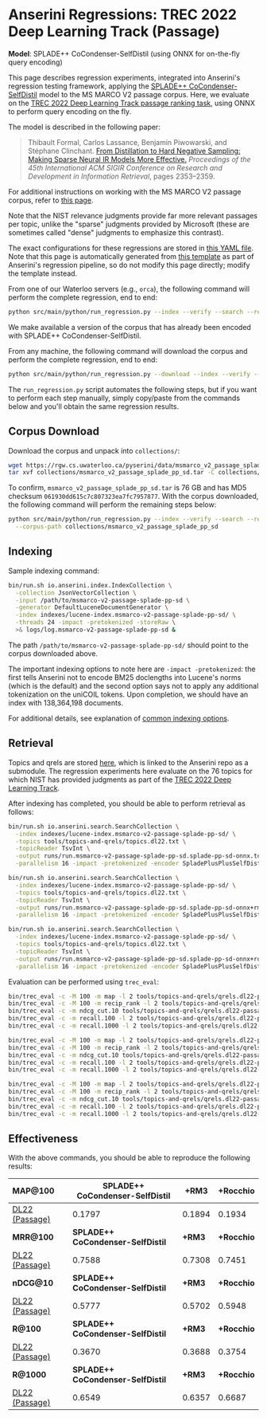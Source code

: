 # Anserini Regressions: TREC 2022 Deep Learning Track (Passage)

**Model**: SPLADE++ CoCondenser-SelfDistil (using ONNX for on-the-fly query encoding)

This page describes regression experiments, integrated into Anserini's regression testing framework, applying the [SPLADE++ CoCondenser-SelfDistil](https://huggingface.co/naver/splade-cocondenser-selfdistil) model to the MS MARCO V2 passage corpus.
Here, we evaluate on the [TREC 2022 Deep Learning Track passage ranking task](https://trec.nist.gov/data/deep2022.html), using ONNX to perform query encoding on the fly.

The model is described in the following paper:

> Thibault Formal, Carlos Lassance, Benjamin Piwowarski, and Stéphane Clinchant. [From Distillation to Hard Negative Sampling: Making Sparse Neural IR Models More Effective.](https://dl.acm.org/doi/10.1145/3477495.3531857) _Proceedings of the 45th International ACM SIGIR Conference on Research and Development in Information Retrieval_, pages 2353–2359.

For additional instructions on working with the MS MARCO V2 passage corpus, refer to [this page](../../docs/experiments-msmarco-v2.md).

Note that the NIST relevance judgments provide far more relevant passages per topic, unlike the "sparse" judgments provided by Microsoft (these are sometimes called "dense" judgments to emphasize this contrast).

The exact configurations for these regressions are stored in [this YAML file](../../src/main/resources/regression/dl22-passage-splade-pp-sd-onnx.yaml).
Note that this page is automatically generated from [this template](../../src/main/resources/docgen/templates/dl22-passage-splade-pp-sd-onnx.template) as part of Anserini's regression pipeline, so do not modify this page directly; modify the template instead.

From one of our Waterloo servers (e.g., `orca`), the following command will perform the complete regression, end to end:

```bash
python src/main/python/run_regression.py --index --verify --search --regression dl22-passage-splade-pp-sd-onnx
```

We make available a version of the corpus that has already been encoded with SPLADE++ CoCondenser-SelfDistil.

From any machine, the following command will download the corpus and perform the complete regression, end to end:

```bash
python src/main/python/run_regression.py --download --index --verify --search --regression dl22-passage-splade-pp-sd-onnx
```

The `run_regression.py` script automates the following steps, but if you want to perform each step manually, simply copy/paste from the commands below and you'll obtain the same regression results.

## Corpus Download

Download the corpus and unpack into `collections/`:

```bash
wget https://rgw.cs.uwaterloo.ca/pyserini/data/msmarco_v2_passage_splade_pp_sd.tar -P collections/
tar xvf collections/msmarco_v2_passage_splade_pp_sd.tar -C collections/
```

To confirm, `msmarco_v2_passage_splade_pp_sd.tar` is 76 GB and has MD5 checksum `061930dd615c7c807323ea7fc7957877`.
With the corpus downloaded, the following command will perform the remaining steps below:

```bash
python src/main/python/run_regression.py --index --verify --search --regression dl22-passage-splade-pp-sd-onnx \
  --corpus-path collections/msmarco_v2_passage_splade_pp_sd
```

## Indexing

Sample indexing command:

```bash
bin/run.sh io.anserini.index.IndexCollection \
  -collection JsonVectorCollection \
  -input /path/to/msmarco-v2-passage-splade-pp-sd \
  -generator DefaultLuceneDocumentGenerator \
  -index indexes/lucene-index.msmarco-v2-passage-splade-pp-sd/ \
  -threads 24 -impact -pretokenized -storeRaw \
  >& logs/log.msmarco-v2-passage-splade-pp-sd &
```

The path `/path/to/msmarco-v2-passage-splade-pp-sd/` should point to the corpus downloaded above.

The important indexing options to note here are `-impact -pretokenized`: the first tells Anserini not to encode BM25 doclengths into Lucene's norms (which is the default) and the second option says not to apply any additional tokenization on the uniCOIL tokens.
Upon completion, we should have an index with 138,364,198 documents.

For additional details, see explanation of [common indexing options](../../docs/common-indexing-options.md).

## Retrieval

Topics and qrels are stored [here](https://github.com/castorini/anserini-tools/tree/master/topics-and-qrels), which is linked to the Anserini repo as a submodule.
The regression experiments here evaluate on the 76 topics for which NIST has provided judgments as part of the [TREC 2022 Deep Learning Track](https://trec.nist.gov/data/deep2022.html).

After indexing has completed, you should be able to perform retrieval as follows:

```bash
bin/run.sh io.anserini.search.SearchCollection \
  -index indexes/lucene-index.msmarco-v2-passage-splade-pp-sd/ \
  -topics tools/topics-and-qrels/topics.dl22.txt \
  -topicReader TsvInt \
  -output runs/run.msmarco-v2-passage-splade-pp-sd.splade-pp-sd-onnx.topics.dl22.txt \
  -parallelism 16 -impact -pretokenized -encoder SpladePlusPlusSelfDistil &

bin/run.sh io.anserini.search.SearchCollection \
  -index indexes/lucene-index.msmarco-v2-passage-splade-pp-sd/ \
  -topics tools/topics-and-qrels/topics.dl22.txt \
  -topicReader TsvInt \
  -output runs/run.msmarco-v2-passage-splade-pp-sd.splade-pp-sd-onnx+rm3.topics.dl22.txt \
  -parallelism 16 -impact -pretokenized -encoder SpladePlusPlusSelfDistil -rm3 -collection JsonVectorCollection &

bin/run.sh io.anserini.search.SearchCollection \
  -index indexes/lucene-index.msmarco-v2-passage-splade-pp-sd/ \
  -topics tools/topics-and-qrels/topics.dl22.txt \
  -topicReader TsvInt \
  -output runs/run.msmarco-v2-passage-splade-pp-sd.splade-pp-sd-onnx+rocchio.topics.dl22.txt \
  -parallelism 16 -impact -pretokenized -encoder SpladePlusPlusSelfDistil -rocchio -collection JsonVectorCollection &
```

Evaluation can be performed using `trec_eval`:

```bash
bin/trec_eval -c -M 100 -m map -l 2 tools/topics-and-qrels/qrels.dl22-passage.txt runs/run.msmarco-v2-passage-splade-pp-sd.splade-pp-sd-onnx.topics.dl22.txt
bin/trec_eval -c -M 100 -m recip_rank -l 2 tools/topics-and-qrels/qrels.dl22-passage.txt runs/run.msmarco-v2-passage-splade-pp-sd.splade-pp-sd-onnx.topics.dl22.txt
bin/trec_eval -c -m ndcg_cut.10 tools/topics-and-qrels/qrels.dl22-passage.txt runs/run.msmarco-v2-passage-splade-pp-sd.splade-pp-sd-onnx.topics.dl22.txt
bin/trec_eval -c -m recall.100 -l 2 tools/topics-and-qrels/qrels.dl22-passage.txt runs/run.msmarco-v2-passage-splade-pp-sd.splade-pp-sd-onnx.topics.dl22.txt
bin/trec_eval -c -m recall.1000 -l 2 tools/topics-and-qrels/qrels.dl22-passage.txt runs/run.msmarco-v2-passage-splade-pp-sd.splade-pp-sd-onnx.topics.dl22.txt

bin/trec_eval -c -M 100 -m map -l 2 tools/topics-and-qrels/qrels.dl22-passage.txt runs/run.msmarco-v2-passage-splade-pp-sd.splade-pp-sd-onnx+rm3.topics.dl22.txt
bin/trec_eval -c -M 100 -m recip_rank -l 2 tools/topics-and-qrels/qrels.dl22-passage.txt runs/run.msmarco-v2-passage-splade-pp-sd.splade-pp-sd-onnx+rm3.topics.dl22.txt
bin/trec_eval -c -m ndcg_cut.10 tools/topics-and-qrels/qrels.dl22-passage.txt runs/run.msmarco-v2-passage-splade-pp-sd.splade-pp-sd-onnx+rm3.topics.dl22.txt
bin/trec_eval -c -m recall.100 -l 2 tools/topics-and-qrels/qrels.dl22-passage.txt runs/run.msmarco-v2-passage-splade-pp-sd.splade-pp-sd-onnx+rm3.topics.dl22.txt
bin/trec_eval -c -m recall.1000 -l 2 tools/topics-and-qrels/qrels.dl22-passage.txt runs/run.msmarco-v2-passage-splade-pp-sd.splade-pp-sd-onnx+rm3.topics.dl22.txt

bin/trec_eval -c -M 100 -m map -l 2 tools/topics-and-qrels/qrels.dl22-passage.txt runs/run.msmarco-v2-passage-splade-pp-sd.splade-pp-sd-onnx+rocchio.topics.dl22.txt
bin/trec_eval -c -M 100 -m recip_rank -l 2 tools/topics-and-qrels/qrels.dl22-passage.txt runs/run.msmarco-v2-passage-splade-pp-sd.splade-pp-sd-onnx+rocchio.topics.dl22.txt
bin/trec_eval -c -m ndcg_cut.10 tools/topics-and-qrels/qrels.dl22-passage.txt runs/run.msmarco-v2-passage-splade-pp-sd.splade-pp-sd-onnx+rocchio.topics.dl22.txt
bin/trec_eval -c -m recall.100 -l 2 tools/topics-and-qrels/qrels.dl22-passage.txt runs/run.msmarco-v2-passage-splade-pp-sd.splade-pp-sd-onnx+rocchio.topics.dl22.txt
bin/trec_eval -c -m recall.1000 -l 2 tools/topics-and-qrels/qrels.dl22-passage.txt runs/run.msmarco-v2-passage-splade-pp-sd.splade-pp-sd-onnx+rocchio.topics.dl22.txt
```

## Effectiveness

With the above commands, you should be able to reproduce the following results:

| **MAP@100**                                                                                                  | **SPLADE++ CoCondenser-SelfDistil**| **+RM3**  | **+Rocchio**|
|:-------------------------------------------------------------------------------------------------------------|-----------|-----------|-----------|
| [DL22 (Passage)](https://microsoft.github.io/msmarco/TREC-Deep-Learning)                                     | 0.1797    | 0.1894    | 0.1934    |
| **MRR@100**                                                                                                  | **SPLADE++ CoCondenser-SelfDistil**| **+RM3**  | **+Rocchio**|
| [DL22 (Passage)](https://microsoft.github.io/msmarco/TREC-Deep-Learning)                                     | 0.7588    | 0.7308    | 0.7451    |
| **nDCG@10**                                                                                                  | **SPLADE++ CoCondenser-SelfDistil**| **+RM3**  | **+Rocchio**|
| [DL22 (Passage)](https://microsoft.github.io/msmarco/TREC-Deep-Learning)                                     | 0.5777    | 0.5702    | 0.5948    |
| **R@100**                                                                                                    | **SPLADE++ CoCondenser-SelfDistil**| **+RM3**  | **+Rocchio**|
| [DL22 (Passage)](https://microsoft.github.io/msmarco/TREC-Deep-Learning)                                     | 0.3670    | 0.3688    | 0.3754    |
| **R@1000**                                                                                                   | **SPLADE++ CoCondenser-SelfDistil**| **+RM3**  | **+Rocchio**|
| [DL22 (Passage)](https://microsoft.github.io/msmarco/TREC-Deep-Learning)                                     | 0.6549    | 0.6357    | 0.6687    |
